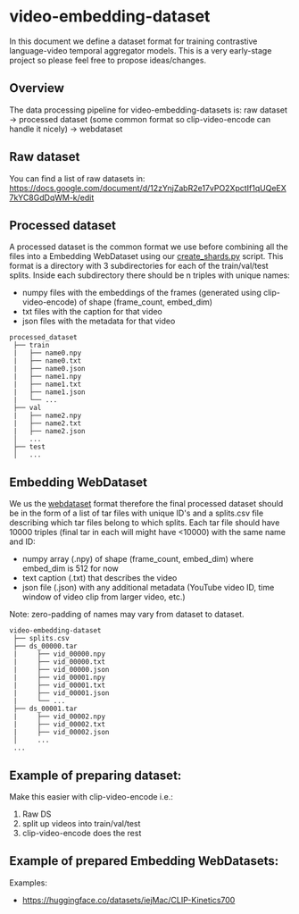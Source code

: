 # video-embedding-dataset

In this document we define a dataset format for training contrastive language-video temporal aggregator models. This is a very early-stage project so please feel free to propose ideas/changes.

## Overview

The data processing pipeline for video-embedding-datasets is: raw dataset -> processed dataset (some common format so clip-video-encode can handle it nicely) -> webdataset


## Raw dataset

You can find a list of raw datasets in:
https://docs.google.com/document/d/12zYnjZabR2e17vPO2XpctIf1qUQeEX7kYC8GdDqWM-k/edit

## Processed dataset

A processed dataset is the common format we use before combining all the files into a Embedding WebDataset using our [create_shards.py]() script. This format is a directory with 3 subdirectories for each of the train/val/test splits. Inside each subdirectory there should be n triples with unique names:

* numpy files with the embeddings of the frames (generated using clip-video-encode) of shape (frame_count, embed_dim)
* txt files with the caption for that video
* json files with the metadata for that video

```
processed_dataset
 ├── train
 |   ├── name0.npy
 |   ├── name0.txt
 |   ├── name0.json
 |   ├── name1.npy
 |   ├── name1.txt
 |   ├── name1.json
 |   └── ...
 ├── val
 |   ├── name2.npy
 |   ├── name2.txt
 |   ├── name2.json
 │   ...
 ├── test
 │   ...
```

## Embedding WebDataset 

We us the [webdataset](https://github.com/webdataset/webdataset) format therefore the final processed dataset should be in the form of a list of tar files with unique ID's and a splits.csv file describing which tar files belong to which splits. Each tar file should have 10000 triples (final tar in each will might have <10000) with the same name and ID:

* numpy array (.npy) of shape (frame_count, embed_dim) where embed_dim is 512 for now
* text caption (.txt) that describes the video
* json file (.json) with any additional metadata (YouTube video ID, time window of video clip from larger video, etc.)

Note: zero-padding of names may vary from dataset to dataset.
```
video-embedding-dataset
 ├── splits.csv
 ├── ds_00000.tar
 |     ├── vid_00000.npy
 |     ├── vid_00000.txt
 |     ├── vid_00000.json
 |     ├── vid_00001.npy
 |     ├── vid_00001.txt
 |     ├── vid_00001.json
 |     └── ...
 ├── ds_00001.tar
 |     ├── vid_00002.npy
 |     ├── vid_00002.txt
 |     ├── vid_00002.json
 │     ...
 ...
```

## Example of preparing dataset:

Make this easier with clip-video-encode i.e.:
1. Raw DS
2. split up videos into train/val/test
3. clip-video-encode does the rest

## Example of prepared Embedding WebDatasets:
Examples: 
* https://huggingface.co/datasets/iejMac/CLIP-Kinetics700
